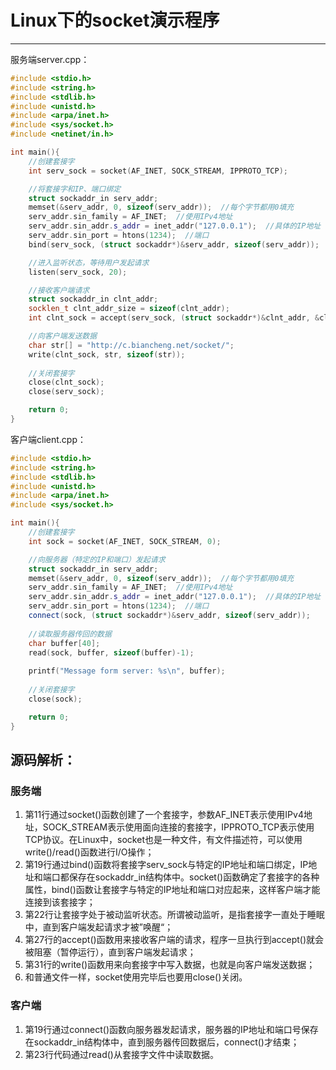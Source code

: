 # Linux下的socket演示程序

---

服务端server.cpp：

```cpp
#include <stdio.h>
#include <string.h>
#include <stdlib.h>
#include <unistd.h>
#include <arpa/inet.h>
#include <sys/socket.h>
#include <netinet/in.h>

int main(){
    //创建套接字
    int serv_sock = socket(AF_INET, SOCK_STREAM, IPPROTO_TCP);

    //将套接字和IP、端口绑定
    struct sockaddr_in serv_addr;
    memset(&serv_addr, 0, sizeof(serv_addr));  //每个字节都用0填充
    serv_addr.sin_family = AF_INET;  //使用IPv4地址
    serv_addr.sin_addr.s_addr = inet_addr("127.0.0.1");  //具体的IP地址
    serv_addr.sin_port = htons(1234);  //端口
    bind(serv_sock, (struct sockaddr*)&serv_addr, sizeof(serv_addr));

    //进入监听状态，等待用户发起请求
    listen(serv_sock, 20);

    //接收客户端请求
    struct sockaddr_in clnt_addr;
    socklen_t clnt_addr_size = sizeof(clnt_addr);
    int clnt_sock = accept(serv_sock, (struct sockaddr*)&clnt_addr, &clnt_addr_size);

    //向客户端发送数据
    char str[] = "http://c.biancheng.net/socket/";
    write(clnt_sock, str, sizeof(str));
   
    //关闭套接字
    close(clnt_sock);
    close(serv_sock);

    return 0;
}
```

客户端client.cpp：

```cpp
#include <stdio.h>
#include <string.h>
#include <stdlib.h>
#include <unistd.h>
#include <arpa/inet.h>
#include <sys/socket.h>

int main(){
    //创建套接字
    int sock = socket(AF_INET, SOCK_STREAM, 0);

    //向服务器（特定的IP和端口）发起请求
    struct sockaddr_in serv_addr;
    memset(&serv_addr, 0, sizeof(serv_addr));  //每个字节都用0填充
    serv_addr.sin_family = AF_INET;  //使用IPv4地址
    serv_addr.sin_addr.s_addr = inet_addr("127.0.0.1");  //具体的IP地址
    serv_addr.sin_port = htons(1234);  //端口
    connect(sock, (struct sockaddr*)&serv_addr, sizeof(serv_addr));
   
    //读取服务器传回的数据
    char buffer[40];
    read(sock, buffer, sizeof(buffer)-1);
   
    printf("Message form server: %s\n", buffer);
   
    //关闭套接字
    close(sock);

    return 0;
}
```

## 源码解析：

### 服务端

1. 第11行通过socket()函数创建了一个套接字，参数AF_INET表示使用IPv4地址，SOCK_STREAM表示使用面向连接的套接字，IPPROTO_TCP表示使用TCP协议。在Linux中，socket也是一种文件，有文件描述符，可以使用write()/read()函数进行I/O操作；
2. 第19行通过bind()函数将套接字serv_sock与特定的IP地址和端口绑定，IP地址和端口都保存在sockaddr_in结构体中。socket()函数确定了套接字的各种属性，bind()函数让套接字与特定的IP地址和端口对应起来，这样客户端才能连接到该套接字；
3. 第22行让套接字处于被动监听状态。所谓被动监听，是指套接字一直处于睡眠中，直到客户端发起请求才被”唤醒“；
4. 第27行的accept()函数用来接收客户端的请求，程序一旦执行到accept()就会被阻塞（暂停运行），直到客户端发起请求；
5. 第31行的write()函数用来向套接字中写入数据，也就是向客户端发送数据；
6. 和普通文件一样，socket使用完毕后也要用close()关闭。

### 客户端

1. 第19行通过connect()函数向服务器发起请求，服务器的IP地址和端口号保存在sockaddr_in结构体中，直到服务器传回数据后，connect()才结束；
2. 第23行代码通过read()从套接字文件中读取数据。



